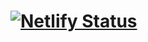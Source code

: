 # [![Netlify Status](https://api.netlify.com/api/v1/badges/dbaf4c2e-ed29-493a-b085-7e6dfba83fdc/deploy-status)](https://app.netlify.com/sites/justadirck-angular/deploys)
